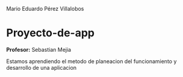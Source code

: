 Mario Eduardo Pérez Villalobos

# Proyecto-de-app

**Profesor:** Sebastian Mejia

Estamos aprendiendo el metodo de planeacion del funcionamiento y desarrollo de una aplicacion